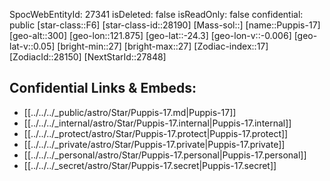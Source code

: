 ﻿---
location: [-24.3,-121.875,300]
type: Star
tags:
- astro/Star

---
SpocWebEntityId: 27341
isDeleted: false
isReadOnly: false
confidential: public
[star-class::F6]
[star-class-id::28190]
[Mass-sol::]
[name::Puppis-17]
[geo-alt::300]
[geo-lon::121.875]
[geo-lat::-24.3]
[geo-lon-v::-0.006]
[geo-lat-v::0.05]
[bright-min::27]
[bright-max::27]
[Zodiac-index::17]
[ZodiacId::28150]
[NextStarId::27848]



## Confidential Links & Embeds: 
- [[../../../_public/astro/Star/Puppis-17.md|Puppis-17]] 
- [[../../../_internal/astro/Star/Puppis-17.internal|Puppis-17.internal]] 
- [[../../../_protect/astro/Star/Puppis-17.protect|Puppis-17.protect]] 
- [[../../../_private/astro/Star/Puppis-17.private|Puppis-17.private]] 
- [[../../../_personal/astro/Star/Puppis-17.personal|Puppis-17.personal]] 
- [[../../../_secret/astro/Star/Puppis-17.secret|Puppis-17.secret]] 
